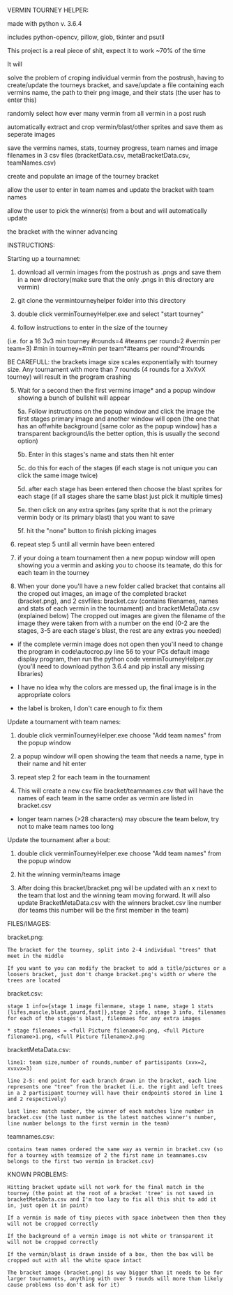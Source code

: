 VERMIN TOURNEY HELPER:

made with python v. 3.6.4

includes python-opencv, pillow, glob, tkinter and psutil

This project is a real piece of shit, expect it to work ~70% of the time

It will

solve the problem of croping individual vermin from the postrush, having to create/update the tourneys bracket, and save/update a file containing each vermins name, the path to their png image, and their stats (the user has to enter this)

randomly select how ever many vermin from all vermin in a post rush

automatically extract and crop vermin/blast/other sprites and save them as seperate images

save the vermins names, stats, tourney progress, team names and image filenames in 3 csv files (bracketData.csv, metaBracketData.csv, teamNames.csv)

create and populate an image of the tourney bracket   

allow the user to enter in team names and update the bracket with team names

allow the user to pick the winner(s) from a bout and will automatically update 

the bracket with the winner advancing

INSTRUCTIONS:


Starting up a tournamnet:

1. download all vermin images from the postrush as .pngs and save them in a new directory(make sure that the only .pngs in this directory are vermin)

2. git clone the vermintourneyhelper folder into this directory

3. double click verminTourneyHelper.exe and select "start tourney"

4. follow instructions to enter in the size of the tourney 

(i.e. for a 16 3v3 min tourney 
	#rounds=4
	#teams per round=2
	#vermin per team=3)
 #min in tourney=#min per team*#teams per round^#rounds

BE CAREFULL: the brackets image size scales exponentially with tourney size. Any tournament with more than 7 rounds (4 rounds for a XvXvX tourney) will result in the program crashing

5. Wait for a second then the first vermins image* and a popup window showing a bunch of bullshit will appear

	5a. Follow instructions on the popup window and click the image the first stages primary image and another window will open (the one that has an offwhite background [same color as the popup window] has a transparent background/is the better option, this is usually the second option)

	5b. Enter in this stages's name and stats then hit enter

	5c. do this for each of the stages (if each stage is not unique you can click the same image twice)

	5d. after each stage has been entered then choose the blast sprites for each stage (if all stages share the same blast just pick it multiple times)

	5e. then click on any extra sprites (any sprite that is not the primary vermin body or its primary blast) that you want to save

	5f. hit the "none" button to finish picking images

6. repeat step 5 until all vermin have been entered

7. if your doing a team tournament then a new popup window will open showing you a vermin and asking you to choose its teamate, do this for each team in the tourney

7. When your done you'll have a new folder called bracket that contains all the croped out images, an image of the completed bracket (bracket.png), and 2 csvfiles: bracket.csv (contains filenames, names and stats of each vermin in the tournament) and bracketMetaData.csv (explained below)
	The cropped out images are given the filename of the image they were taken from with a number on the end (0-2 are the stages, 3-5 are each stage's blast, the rest are any extras you needed)

* if the complete vermin image does not open then you'll need to change the program in code\autocrop.py line 56 to your PCs default image display program, then run the python code verminTourneyHelper.py (you'll need to  download python 3.6.4 and pip install any missing libraries)

* I have no idea why the colors are messed up, the final image is in the appropriate colors

* the label is broken, I don't care enough to fix them

Update a tournament with team names:

1. double click verminTourneyHelper.exe choose "Add team names" from the popup window

2. a popup window will open showing the team that needs a name, type in their name and hit enter

3. repeat step 2 for each team in the tournament

4. This will create a new csv file bracket/teamnames.csv that will have the names of each team in the same order as vermin are listed in bracket.csv

* longer team names (>28 characters) may obscure the team below, try not to make team names too long

Update the tournament after a bout:

1. double click verminTourneyHelper.exe choose "Add team names" from the popup window

2. hit the winning vermin/teams image

3. After doing this bracket/bracket.png will be updated with an x next to the team that lost and the winning team moving forward. It will also update BracketMetaData.csv with the winners bracket.csv line number (for teams this number will be the first member in the team)

FILES/IMAGES:

bracket.png:

	The bracket for the tourney, split into 2-4 individual "trees" that meet in the middle

	If you want to you can modify the bracket to add a title/pictures or a loosers bracket, just don't change bracket.png's width or where the trees are located

bracket.csv:

	stage 1 info={stage 1 image filenmane, stage 1 name, stage 1 stats [lifes,muscle,blast,gaurd,fast]},stage 2 info, stage 3 info, filenames for each of the stages's blast, filenmaes for any extra images
	
	* stage filenames = <full Picture filename>0.png, <full Picture filename>1.png, <full Picture filename>2.png
	
bracketMetaData.csv:
	
	line1: team size,number of rounds,number of partisipants (xvx=2, xvxvx=3)
	
	line 2-5: end point for each branch drawn in the bracket, each line represents one "tree" from the bracket (i.e. the right and left trees in a 2 partisipant tourney will have their endpoints stored in line 1 and 2 respectively)
	
	last line: match number, the winner of each matches line number in bracket.csv (the last number is the latest matches winner's number, line number belongs to the first vermin in the team)

teamnames.csv:
	
	contains team names ordered the same way as vermin in bracket.csv (so for a tourney with teamsize of 2 the first name in teamnames.csv belongs to the first two vermin in bracket.csv)


KNOWN PROBLEMS:

	Hitting bracket update will not work for the final match in the tourney (the point at the root of a bracket 'tree' is not saved in bracketMetaData.csv and I'm too lazy to fix all this shit to add it in, just open it in paint)
	
	If a vermin is made of tiny pieces with space inbetween them then they will not be cropped correctly

	If the background of a vermin image is not white or transparent it will not be cropped correctly

	If the vermin/blast is drawn inside of a box, then the box will be cropped out with all the white space intact

	The bracket image (bracket.png) is way bigger than it needs to be for larger tournamnets, anything with over 5 rounds will more than likely cause problems (so don't ask for it)